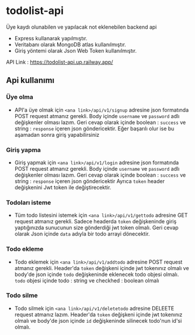 # todolist-api

Üye kaydı olunabilen ve yapılacak not eklenebilen backend api

- Express kullanarak yapılmıştır.
- Veritabanı olarak MongoDB atlas kullanılmıştır.
- Giriş yöntemi olarak Json Web Token kullanılmıştır.

API Link : https://todolist-api.up.railway.app/


## Api kullanımı

### Üye olma

- API'a üye olmak için `<ana link>/api/v1/signup` adresine json formatında POST request atmanız gerekli. Body içinde `username` ve `password` adlı değişkenler olması lazım. Geri cevap olarak içinde boolean : `success` ve string : `response` içeren json göndericektir. Eğer başarılı olur ise bu aşamadan sonra giriş yapabilirsiniz

### Giriş yapma

- Giriş yapmak için `<ana link>/api/v1/login` adresine json formatında POST request atmanız gerekli. Body içinde `username` ve `password` adlı değişkenler olması lazım. Geri cevap olarak içinde boolean : `success` ve string : `response` içeren json göndericektir Ayrıca `token` header değişkenini Jwt token ile değiştirecektir. 

### Todoları isteme

- Tüm todo listesini istemek için `<ana link>/api/v1/gettodo` adresine GET request atmanız gerekli. Sadece headerda `token` değişkeninde giriş yaptığınızda sunucunun size gönderdiği jwt token olmalı. Geri cevap olarak Json içinde `data` adıyla bir todo arrayi dönecektir. 

### Todo ekleme

- Todo eklemek için `<ana link>/api/v1/addtodo` adresine POST request atmanız gerekli. Header'da `token` değişkeni içinde jwt tokenınız olmalı ve body'de json içinde `todo` değişkeninde eklenecek todo objesi olmalı. `todo` objesi içinde todo : string ve checkhed : boolean olmalı

### Todo silme
- Todo silmek için `<ana link>/api/v1/deletetodo` adresine DELEETE request atmanız lazım. Header'da `token` değişkeni içinde jwt tokenınız olmalı ve body'de json içinde `id` değişkeninde silinecek todo'nun id'si olmalı.
